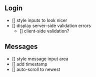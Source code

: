 ## Login
* [] style inputs to look nicer
* [] display server-side validation errors
  * [] client-side validation?

## Messages
* [] style message input area
* [] add timestamp
* [] auto-scroll to newest